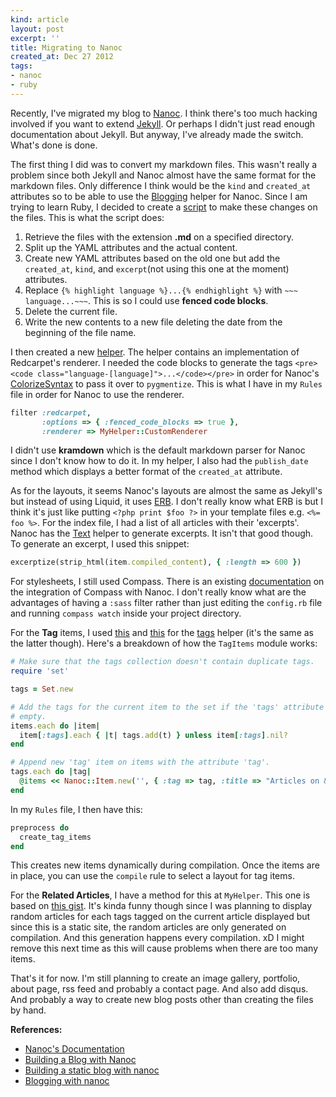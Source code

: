 ```yaml
---
kind: article
layout: post
excerpt: ''
title: Migrating to Nanoc
created_at: Dec 27 2012
tags: 
- nanoc
- ruby
---
```

Recently, I've migrated my blog to [Nanoc](http://nanoc.stoneship.org). I think there's too much hacking involved if you want to extend [Jekyll](http://jekyllrb.com/). Or perhaps I didn't just read enough documentation about Jekyll. But anyway, I've already made the switch. What's done is done.

The first thing I did was to convert my markdown files. This wasn't really a problem since both Jekyll and Nanoc almost have the same format for the markdown files. Only difference I think would be the `kind` and `created_at` attributes so to be able to use the [Blogging](http://nanoc.stoneship.org/docs/api/3.4/Nanoc/Helpers/Blogging.html)  helper for Nanoc. Since I am trying to learn Ruby, I decided to create a [script](https://github.com/dsdeiz/dsdeiz.github.com/blob/source/scripts/editor.rb) to make these changes on the files. This is what the script does:

1. Retrieve the files with the extension **.md** on a specified directory.
2. Split up the YAML attributes and the actual content.
3. Create new YAML attributes based on the old one but add the `created_at`, `kind`, and `excerpt`(not using this one at the moment) attributes.
4. Replace `{% highlight language %}...{% endhighlight %}` with `~~~ language...~~~`. This is so I could use **fenced code blocks**.
5. Delete the current file.
6. Write the new contents to a new file deleting the date from the beginning of the file name.

I then created a new [helper](https://github.com/dsdeiz/dsdeiz.github.com/blob/source/lib/helpers.rb#L7). The helper contains an implementation of Redcarpet's renderer. I needed the code blocks to generate the tags `<pre><code class="language-[language]">...</code></pre>` in order for Nanoc's [ColorizeSyntax](http://nanoc.stoneship.org/docs/api/3.4/Nanoc/Filters/ColorizeSyntax.html) to pass it over to `pygmentize`. This is what I have in my `Rules` file in order for Nanoc to use the renderer.

~~~ ruby
filter :redcarpet,
       :options => { :fenced_code_blocks => true },
       :renderer => MyHelper::CustomRenderer
~~~

I didn't use **kramdown** which is the default markdown parser for Nanoc since I don't know how to do it. In my helper, I also had the `publish_date` method which displays a better format of the `created_at` attribute.

As for the layouts, it seems Nanoc's layouts are almost the same as Jekyll's but instead of using Liquid, it uses [ERB](http://ruby-doc.org/stdlib-1.9.3/libdoc/erb/rdoc/ERB.html). I don't really know what ERB is but I think it's just like putting `<?php print $foo ?>` in your template files e.g. `<%= foo %>`. For the index file, I had a list of all articles with their 'excerpts'. Nanoc has the [Text](http://nanoc.stoneship.org/docs/api/3.4/Nanoc/Helpers/Text.html) helper to generate excerpts. It isn't that good though. To generate an excerpt, I used this snippet:

~~~ ruby
excerptize(strip_html(item.compiled_content), { :length => 600 })
~~~

For stylesheets, I still used Compass. There is an existing [documentation](https://github.com/chriseppstein/compass/wiki/nanoc-Integration) on the integration of Compass with Nanoc. I don't really know what are the advantages of having a `:sass` filter rather than just editing the `config.rb` file and running `compass watch` inside your project directory.

For the **Tag** items, I used [this](https://github.com/telemachus/ithaca/blob/master/lib/categories.rb) and [this](http://stackoverflow.com/questions/13866141/how-to-generate-pages-for-each-tag-in-nanoc) for the [tags](https://github.com/dsdeiz/dsdeiz.github.com/blob/source/lib/tags.rb) helper (it's the same as the latter though). Here's a breakdown of how the `TagItems` module works:

~~~ ruby
# Make sure that the tags collection doesn't contain duplicate tags.
require 'set'

tags = Set.new

# Add the tags for the current item to the set if the 'tags' attribute is not
# empty.
items.each do |item|
  item[:tags].each { |t| tags.add(t) } unless item[:tags].nil?
end

# Append new 'tag' item on items with the attribute 'tag'.
tags.each do |tag|
  @items << Nanoc::Item.new('', { :tag => tag, :title => "Articles on &ldquo;#{tag}&rdquo;" }, "/tags/#{tag}")
end
~~~

In my `Rules` file, I then have this:

~~~ ruby
preprocess do
  create_tag_items
end
~~~

This creates new items dynamically during compilation. Once the items are in place, you can use the `compile` rule to select a layout for tag items.

For the **Related Articles**, I have a method for this at `MyHelper`. This one is based on [this gist](https://gist.github.com/889341). It's kinda funny though since I was planning to display random articles for each tags tagged on the current article displayed but since this is a static site, the random articles are only generated on compilation. And this generation happens every compilation. xD I might remove this next time as this will cause problems when there are too many items.

That's it for now. I'm still planning to create an image gallery, portfolio, about page, rss feed and probably a contact page. And also add disqus. And probably a way to create new blog posts other than creating the files by hand.

**References:**

* [Nanoc's Documentation](http://nanoc.stoneship.org/docs/)
* [Building a Blog with Nanoc](http://www.danhoey.com/blog/2011_09_23_building_a_blog_with_nanoc/)
* [Building a static blog with nanoc](http://clarkdave.net/2012/02/building-a-static-blog-with-nanoc/)
* [Blogging with nanoc](http://mhyee.com/blog/nanoc.html)
